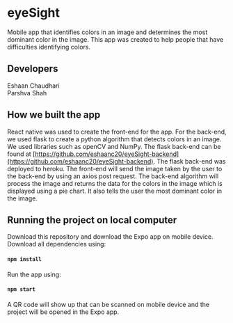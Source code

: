 # eyeSight

Mobile app that identifies colors in an image and determines the most dominant color in the image. This app was created to help people that have difficulties identifying colors.

## Developers
Eshaan Chaudhari<br>
Parshva Shah

## How we built the app
React native was used to create the front-end for the app. For the back-end, we used flask to create a python algorithm that 
detects colors in an image. We used libraries such as openCV and NumPy. The flask back-end can be found 
at [https://github.com/eshaanc20/eyeSight-backend](https://github.com/eshaanc20/eyeSight-backend). The flask back-end
was deployed to heroku. The front-end will send the image taken by the user to the back-end by using an axios post request. 
The back-end algorithm will process the image and returns the data for the colors in the image which is
displayed using a pie chart. It also tells the user the most dominant color in the image.

## Running the project on local computer
Download this repository and download the Expo app on mobile device. Download all dependencies using:

#### `npm install`

Run the app using:

#### `npm start`

A QR code will show up that can be scanned on mobile device and the project will be opened in the Expo app.


